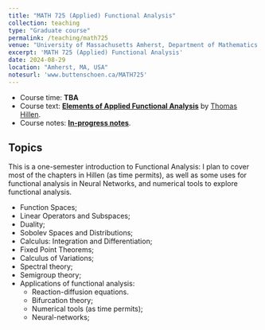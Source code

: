 ```yaml
---
title: "MATH 725 (Applied) Functional Analysis"
collection: teaching
type: "Graduate course"
permalink: /teaching/math725
venue: "University of Massachusetts Amherst, Department of Mathematics and Statistics"
excerpt: 'MATH 725 (Applied) Functional Analysis'
date: 2024-08-29
location: "Amherst, MA, USA"
notesurl: 'www.buttenschoen.ca/MATH725'
---
```



* Course time: **TBA**
* Course text: [**Elements of Applied Functional Analysis**](https://www.math.ualberta.ca/~thillen/FA-book-June2023.pdf) by [Thomas Hillen](https://www.math.ualberta.ca/~thillen).
* Course notes: [**In-progress notes**](https://www.buttenschoen.ca/MATH725).

## Topics

This is a one-semester introduction to Functional Analysis: I plan to cover most of the chapters in Hillen (as time permits), as well as some uses for functional analysis in Neural Networks, and numerical tools to explore functional analysis.


* Function Spaces;
* Linear Operators and Subspaces;
* Duality;
* Sobolev Spaces and Distributions;
* Calculus: Integration and Differentiation;
* Fixed Point Theorems;
* Calculus of Variations;
* Spectral theory;
* Semigroup theory;
* Applications of functional analysis:
    * Reaction-diffusion equations.
    * Bifurcation theory;
    * Numerical tools (as time permits);
    * Neural-networks;



